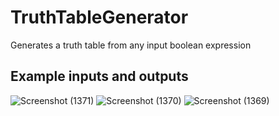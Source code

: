 # TruthTableGenerator
Generates a truth table from any input boolean expression

## Example inputs and outputs

![Screenshot (1371)](https://user-images.githubusercontent.com/72180759/148475373-2ec9159f-ee23-40f8-8d36-3203626e67ad.png)
![Screenshot (1370)](https://user-images.githubusercontent.com/72180759/148475417-8297a1ba-2a44-45cb-bf96-eb2b29515604.png)
![Screenshot (1369)](https://user-images.githubusercontent.com/72180759/148475439-b94576cd-67ca-470c-a595-3fecc2e2ee4d.png)

